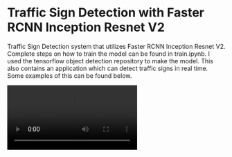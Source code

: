 # Traffic Sign Detection with Faster RCNN Inception Resnet V2
Traffic Sign Detection system that utilizes Faster RCNN Inception Resnet V2. Complete steps on how to train the model can be found in train.ipynb. I used the tensorflow object detection repository to make the model. This also contains an application which can detect traffic signs in real time. Some examples of this can be found below.

<video controls width=300>
    <source src="lib/vids/clip3_edit.mp4",type="video/mp4">
    Your browser does not support the video tag.
</video>
